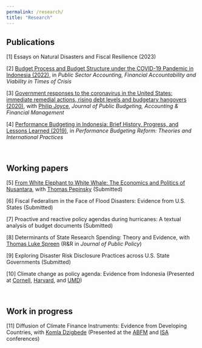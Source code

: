 ```yaml
---
permalink: /research/
title: "Research"
---
```


Publications
---
[1] Essays on Natural Disasters and Fiscal Resilience (2023)

[2] [Budget Process and Budget Structure under the COVID-19 Pandemic in Indonesia (2022)](https://docs.google.com/gview?embedded=true&url=https://asuryoprabowo.github.io/files/2022_SuryoPrabowo.pdf), in _Public Sector Accounting, Financial Accountability and Viability in Times of Crisis_

[3] [Government responses to the coronavirus in the United States: immediate remedial actions, rising debt levels and budgetary hangovers (2020)](https://docs.google.com/gview?embedded=true&url=https://asuryoprabowo.github.io/files/2020_Joyce_SuryoPrabowo.pdf), with [Philip Joyce](https://spp.umd.edu/our-community/faculty-staff/philip-joyce), _Journal of Public Budgeting, Accounting & Financial Management_

[4] [Performance Budgeting in Indonesia: Brief History, Progress, and Lessons Learned (2019)](https://docs.google.com/gview?embedded=true&url=https://asuryoprabowo.github.io/files/2019_SuryoPrabowo.pdf), in _Performance Budgeting Reform: Theories and International Practices_

<br />

Working papers
---
[5] [From White Elephant to White Whale: The Economics and Politics of Nusantara](https://papers.ssrn.com/sol3/papers.cfm?abstract_id=5283748), with [Thomas Pepinsky](https://government.cornell.edu/thomas-pepinsky) (Submitted)
    
[6] Fiscal Federalism in the Face of Flood Disasters: Evidence from U.S. States (Submitted)

[7] Proactive and reactive policy agendas during hurricanes: A textual analysis of budget documents (Submitted)

[8] Determinants of State Research Spending: Theory and Evidence, with [Thomas Luke Spreen](https://spp.umd.edu/our-community/faculty-staff/thomas-luke-spreen) (R&R in _Journal of Public Policy_)

[9] Exploring Disaster Risk Disclosure Practices across U.S. State Governments (Submitted)

[10] Climate change as policy agenda: Evidence from Indonesia (Presented at [Cornell](https://events.cornell.edu/event/climate_change_as_policy_agenda_evidence_from_indonesia), [Harvard](https://chinaproject.harvard.edu/event/climate-resilience), and [UMD](https://spp.umd.edu/events/conference-indonesias-place-addressing-climate-change-southeast-asia))

<br />

Work in progress
---
[11] Diffusion of Climate Finance Instruments: Evidence from Developing Countries, with [Komla Dzigbede](https://www.binghamton.edu/public-administration-and-policy/contact/profile.html?id=dzigbede) (Presented at the [ABFM](https://abfm.org/annual-conference-2024/) and [ISA](https://www.isanet.org/Conferences/Virtual-2024) conferences)
